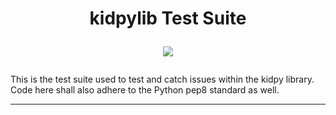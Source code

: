 <h1 align="center">
kidpylib Test Suite
<p style="text-align: center" align="center">
<a href="https://github.com/psf/black"><img src="https://img.shields.io/badge/code%20style-black-000000.svg"></a>
</p>
</h1>

This is the test suite used to test and catch issues within the kidpy library. Code here shall 
also adhere to the Python pep8 standard as well. 

---

